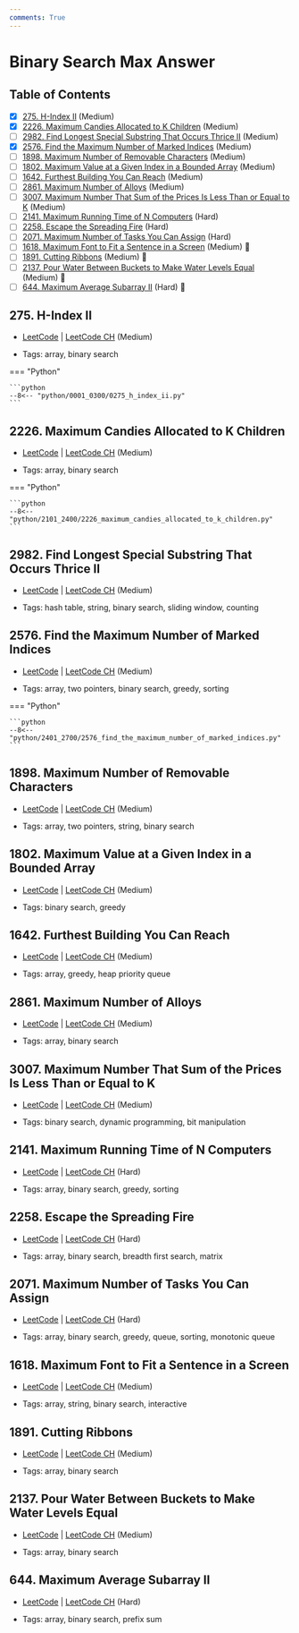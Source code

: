 ```yaml
---
comments: True
---
```


# Binary Search Max Answer

## Table of Contents

- [x] [275. H-Index II](https://leetcode.cn/problems/h-index-ii/) (Medium)
- [x] [2226. Maximum Candies Allocated to K Children](https://leetcode.cn/problems/maximum-candies-allocated-to-k-children/) (Medium)
- [ ] [2982. Find Longest Special Substring That Occurs Thrice II](https://leetcode.cn/problems/find-longest-special-substring-that-occurs-thrice-ii/) (Medium)
- [x] [2576. Find the Maximum Number of Marked Indices](https://leetcode.cn/problems/find-the-maximum-number-of-marked-indices/) (Medium)
- [ ] [1898. Maximum Number of Removable Characters](https://leetcode.cn/problems/maximum-number-of-removable-characters/) (Medium)
- [ ] [1802. Maximum Value at a Given Index in a Bounded Array](https://leetcode.cn/problems/maximum-value-at-a-given-index-in-a-bounded-array/) (Medium)
- [ ] [1642. Furthest Building You Can Reach](https://leetcode.cn/problems/furthest-building-you-can-reach/) (Medium)
- [ ] [2861. Maximum Number of Alloys](https://leetcode.cn/problems/maximum-number-of-alloys/) (Medium)
- [ ] [3007. Maximum Number That Sum of the Prices Is Less Than or Equal to K](https://leetcode.cn/problems/maximum-number-that-sum-of-the-prices-is-less-than-or-equal-to-k/) (Medium)
- [ ] [2141. Maximum Running Time of N Computers](https://leetcode.cn/problems/maximum-running-time-of-n-computers/) (Hard)
- [ ] [2258. Escape the Spreading Fire](https://leetcode.cn/problems/escape-the-spreading-fire/) (Hard)
- [ ] [2071. Maximum Number of Tasks You Can Assign](https://leetcode.cn/problems/maximum-number-of-tasks-you-can-assign/) (Hard)
- [ ] [1618. Maximum Font to Fit a Sentence in a Screen](https://leetcode.cn/problems/maximum-font-to-fit-a-sentence-in-a-screen/) (Medium) 👑
- [ ] [1891. Cutting Ribbons](https://leetcode.cn/problems/cutting-ribbons/) (Medium) 👑
- [ ] [2137. Pour Water Between Buckets to Make Water Levels Equal](https://leetcode.cn/problems/pour-water-between-buckets-to-make-water-levels-equal/) (Medium) 👑
- [ ] [644. Maximum Average Subarray II](https://leetcode.cn/problems/maximum-average-subarray-ii/) (Hard) 👑

## 275. H-Index II

-   [LeetCode](https://leetcode.com/problems/h-index-ii/) | [LeetCode CH](https://leetcode.cn/problems/h-index-ii/) (Medium)

-   Tags: array, binary search

=== "Python"

    ```python
    --8<-- "python/0001_0300/0275_h_index_ii.py"
    ```



## 2226. Maximum Candies Allocated to K Children

-   [LeetCode](https://leetcode.com/problems/maximum-candies-allocated-to-k-children/) | [LeetCode CH](https://leetcode.cn/problems/maximum-candies-allocated-to-k-children/) (Medium)

-   Tags: array, binary search

=== "Python"

    ```python
    --8<-- "python/2101_2400/2226_maximum_candies_allocated_to_k_children.py"
    ```



## 2982. Find Longest Special Substring That Occurs Thrice II

-   [LeetCode](https://leetcode.com/problems/find-longest-special-substring-that-occurs-thrice-ii/) | [LeetCode CH](https://leetcode.cn/problems/find-longest-special-substring-that-occurs-thrice-ii/) (Medium)

-   Tags: hash table, string, binary search, sliding window, counting


## 2576. Find the Maximum Number of Marked Indices

-   [LeetCode](https://leetcode.com/problems/find-the-maximum-number-of-marked-indices/) | [LeetCode CH](https://leetcode.cn/problems/find-the-maximum-number-of-marked-indices/) (Medium)

-   Tags: array, two pointers, binary search, greedy, sorting

=== "Python"

    ```python
    --8<-- "python/2401_2700/2576_find_the_maximum_number_of_marked_indices.py"
    ```



## 1898. Maximum Number of Removable Characters

-   [LeetCode](https://leetcode.com/problems/maximum-number-of-removable-characters/) | [LeetCode CH](https://leetcode.cn/problems/maximum-number-of-removable-characters/) (Medium)

-   Tags: array, two pointers, string, binary search


## 1802. Maximum Value at a Given Index in a Bounded Array

-   [LeetCode](https://leetcode.com/problems/maximum-value-at-a-given-index-in-a-bounded-array/) | [LeetCode CH](https://leetcode.cn/problems/maximum-value-at-a-given-index-in-a-bounded-array/) (Medium)

-   Tags: binary search, greedy


## 1642. Furthest Building You Can Reach

-   [LeetCode](https://leetcode.com/problems/furthest-building-you-can-reach/) | [LeetCode CH](https://leetcode.cn/problems/furthest-building-you-can-reach/) (Medium)

-   Tags: array, greedy, heap priority queue


## 2861. Maximum Number of Alloys

-   [LeetCode](https://leetcode.com/problems/maximum-number-of-alloys/) | [LeetCode CH](https://leetcode.cn/problems/maximum-number-of-alloys/) (Medium)

-   Tags: array, binary search


## 3007. Maximum Number That Sum of the Prices Is Less Than or Equal to K

-   [LeetCode](https://leetcode.com/problems/maximum-number-that-sum-of-the-prices-is-less-than-or-equal-to-k/) | [LeetCode CH](https://leetcode.cn/problems/maximum-number-that-sum-of-the-prices-is-less-than-or-equal-to-k/) (Medium)

-   Tags: binary search, dynamic programming, bit manipulation


## 2141. Maximum Running Time of N Computers

-   [LeetCode](https://leetcode.com/problems/maximum-running-time-of-n-computers/) | [LeetCode CH](https://leetcode.cn/problems/maximum-running-time-of-n-computers/) (Hard)

-   Tags: array, binary search, greedy, sorting


## 2258. Escape the Spreading Fire

-   [LeetCode](https://leetcode.com/problems/escape-the-spreading-fire/) | [LeetCode CH](https://leetcode.cn/problems/escape-the-spreading-fire/) (Hard)

-   Tags: array, binary search, breadth first search, matrix


## 2071. Maximum Number of Tasks You Can Assign

-   [LeetCode](https://leetcode.com/problems/maximum-number-of-tasks-you-can-assign/) | [LeetCode CH](https://leetcode.cn/problems/maximum-number-of-tasks-you-can-assign/) (Hard)

-   Tags: array, binary search, greedy, queue, sorting, monotonic queue


## 1618. Maximum Font to Fit a Sentence in a Screen

-   [LeetCode](https://leetcode.com/problems/maximum-font-to-fit-a-sentence-in-a-screen/) | [LeetCode CH](https://leetcode.cn/problems/maximum-font-to-fit-a-sentence-in-a-screen/) (Medium)

-   Tags: array, string, binary search, interactive


## 1891. Cutting Ribbons

-   [LeetCode](https://leetcode.com/problems/cutting-ribbons/) | [LeetCode CH](https://leetcode.cn/problems/cutting-ribbons/) (Medium)

-   Tags: array, binary search


## 2137. Pour Water Between Buckets to Make Water Levels Equal

-   [LeetCode](https://leetcode.com/problems/pour-water-between-buckets-to-make-water-levels-equal/) | [LeetCode CH](https://leetcode.cn/problems/pour-water-between-buckets-to-make-water-levels-equal/) (Medium)

-   Tags: array, binary search


## 644. Maximum Average Subarray II

-   [LeetCode](https://leetcode.com/problems/maximum-average-subarray-ii/) | [LeetCode CH](https://leetcode.cn/problems/maximum-average-subarray-ii/) (Hard)

-   Tags: array, binary search, prefix sum
